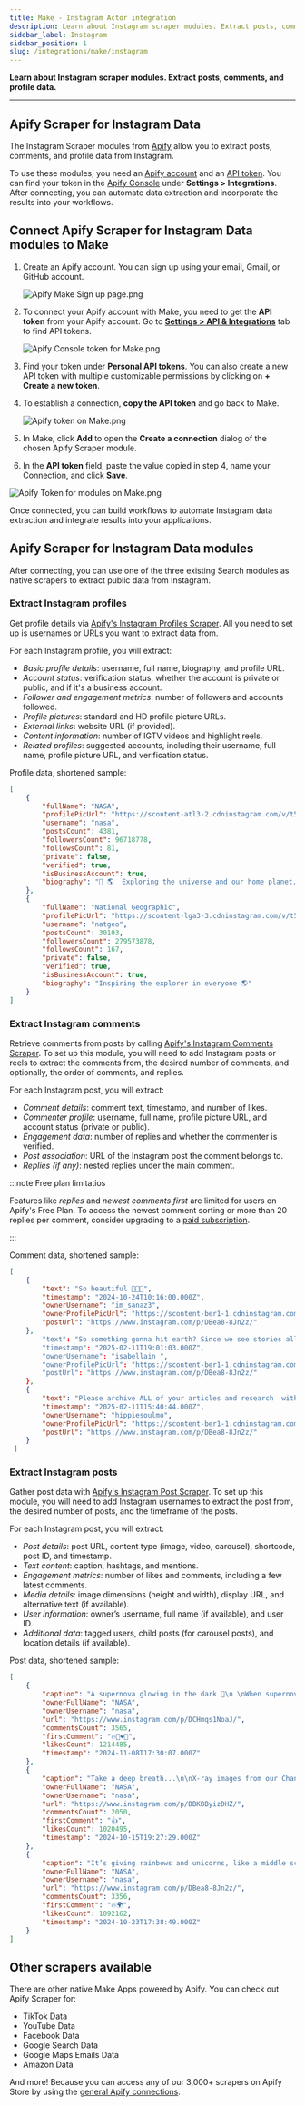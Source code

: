 ```yaml
---
title: Make - Instagram Actor integration
description: Learn about Instagram scraper modules. Extract posts, comments, and profile data.
sidebar_label: Instagram
sidebar_position: 1
slug: /integrations/make/instagram
---
```


**Learn about Instagram scraper modules. Extract posts, comments, and profile data.**

---

## Apify Scraper for Instagram Data

The Instagram Scraper modules from [Apify](https://apify.com) allow you to extract posts, comments, and profile data from Instagram.

To use these modules, you need an [Apify account](https://console.apify.com) and an [API token](https://docs.apify.com/platform/integrations/api#api-token). You can find your token in the [Apify Console](https://console.apify.com/) under **Settings > Integrations**. After connecting, you can automate data extraction and incorporate the results into your workflows.

## Connect Apify Scraper for Instagram Data modules to Make

1. Create an Apify account. You can sign up using your email, Gmail, or GitHub account.

    ![Apify Make Sign up page.png](images/instagram/Apify_Make_Sign_up_page.png)

1. To connect your Apify account with Make, you need to get the **API token** from your Apify account. Go to **[Settings > API & Integrations](https://console.apify.com/settings/integrations)** tab to find API tokens.

    ![Apify Console token for Make.png](images/instagram/Apify_Console_token_for_Make.png)

1. Find your token under **Personal API tokens**. You can also create a new API token with multiple customizable permissions by clicking on **+ Create a new token**.
1. To establish a connection, **copy the API token** and go back to Make.

    ![Apify token on Make.png](images/instagram/Apify_token_on_Make.png)

1. In Make, click **Add** to open the **Create a connection** dialog of the chosen Apify Scraper module.
1. In the **API token** field, paste the value copied in step 4, name your Connection, and click **Save**.

![Apify Token for modules on Make.png](images/instagram/Apify_Token_for_modules_on_Make.png)

Once connected, you can build workflows to automate Instagram data extraction and integrate results into your applications.

## Apify Scraper for Instagram Data modules

After connecting, you can use one of the three existing Search modules as native scrapers to extract public data from Instagram.

### Extract Instagram profiles

Get profile details via [Apify's Instagram Profiles Scraper](https://apify.com/apify/instagram-profile-scraper). All you need to set up is usernames or URLs you want to extract data from.

For each Instagram profile, you will extract:

- _Basic profile details_: username, full name, biography, and profile URL.
- _Account status_: verification status, whether the account is private or public, and if it's a business account.
- _Follower and engagement metrics_: number of followers and accounts followed.
- _Profile pictures_: standard and HD profile picture URLs.
- _External links_: website URL (if provided).
- _Content information_: number of IGTV videos and highlight reels.
- _Related profiles_: suggested accounts, including their username, full name, profile picture URL, and verification status.

Profile data, shortened sample:

```json
[
    {
        "fullName": "NASA",
        "profilePicUrl": "https://scontent-atl3-2.cdninstagram.com/v/t51.2885-19/29090066_159271188110124_1152068159029641216_n.jpg?stp=dst-jpg_e0_s150x150_tt6&_nc_ht=scontent-atl3-2.cdninstagram.com&_nc_cat=1&_nc_oc=Q6cZ2AHA8W2z8Q8c-m6E-NgP2su5m59iPYiKVnQlhOBQsfJhVbSzs1AMZMECpvJPB_LanuQ&_nc_ohc=1vXGhkEoh-oQ7kNvgErK0o3&_nc_gid=f2687478a00141a1b759031727c45f9c&edm=AOQ1c0wBAAAA&ccb=7-5&oh=00_AYBBdI58EkpbDvplnxGKsqMUNzd7IYS1GzG-F3fb493okg&oe=67B983E9&_nc_sid=8b3546",
        "username": "nasa",
        "postsCount": 4381,
        "followersCount": 96718778,
        "followsCount": 81,
        "private": false,
        "verified": true,
        "isBusinessAccount": true,
        "biography": "🚀 🌎  Exploring the universe and our home planet. Verification: nasa.gov/socialmedia"
    },
    {
        "fullName": "National Geographic",
        "profilePicUrl": "https://scontent-lga3-3.cdninstagram.com/v/t51.2885-19/476424694_3911047592506753_8995392926225146489_n.jpg?stp=dst-jpg_e0_s150x150_tt6&_nc_ht=scontent-lga3-3.cdninstagram.com&_nc_cat=1&_nc_oc=Q6cZ2AHN-FkuOj4TjoJuFvCdSEHSAA2nPN9hSjUK1b1phJY5bDOJjsQVtvzHguB7UvZVA78&_nc_ohc=Nw5ra__Z3vEQ7kNvgG9nmDU&_nc_gid=dfd92e92eeda46f99367b1eaa093ff3a&edm=AOQ1c0wBAAAA&ccb=7-5&oh=00_AYDUu2rnJb1CKhHODZr7GGg142G24F_Sxb0cVh7gRqUn1g&oe=67B97B88&_nc_sid=8b3546",
        "username": "natgeo",
        "postsCount": 30103,
        "followersCount": 279573878,
        "followsCount": 167,
        "private": false,
        "verified": true,
        "isBusinessAccount": true,
        "biography": "Inspiring the explorer in everyone 🌎"
    }
]
```

### Extract Instagram comments

Retrieve comments from posts by calling [Apify's Instagram Comments Scraper](https://apify.com/apify/instagram-comment-scraper).  To set up this module, you will need to add Instagram posts or reels to extract the comments from, the desired number of comments, and optionally, the order of comments, and replies.

For each Instagram post, you will extract:

- _Comment details_: comment text, timestamp, and number of likes.
- _Commenter profile_: username, full name, profile picture URL, and account status (private or public).
- _Engagement data_: number of replies and whether the commenter is verified.
- _Post association_: URL of the Instagram post the comment belongs to.
- _Replies (if any)_: nested replies under the main comment.

:::note Free plan limitatios

Features like _replies_ and _newest comments first_ are limited for users on Apify's Free Plan. To access the newest comment sorting or more than 20 replies per comment, consider upgrading to a [paid subscription](https://apify.com/pricing).

:::

Comment data, shortened sample:

```json
[
    {
        "text": "So beautiful 🥲🥹✨",
        "timestamp": "2024-10-24T10:16:00.000Z",
        "ownerUsername": "im_sanaz3",
        "ownerProfilePicUrl": "https://scontent-ber1-1.cdninstagram.com/v/t51.2885-19/475976048_1321670355521757_8632924050781709835_n.jpg?stp=dst-jpg_e0_s150x150_tt6&_nc_ht=scontent-ber1-1.cdninstagram.com&_nc_cat=109&_nc_oc=Q6cZ2AHRZYgJDKz3fcI9QKX0mLmjyXeZOpQxGcUhRqH71pVWJMe0YOr2d7BqTu5-kLCdJsU&_nc_ohc=Z8izKMKm5QAQ7kNvgGSfNLs&_nc_gid=f12dbe88e285431d800ffc93637264f1&edm=AId3EpQBAAAA&ccb=7-5&oh=00_AYAacAhAy2-oAy8D-_z_MP_2sI59yqf9t5tdz5uvrlH3NA&oe=67B9A2A2&_nc_sid=f5838a",
        "postUrl": "https://www.instagram.com/p/DBea8-8Jn2z/"
    },
        "text": "So something gonna hit earth? Since we see stories all over internet. Please give us the details 😂",
        "timestamp": "2025-02-11T19:01:03.000Z",
        "ownerUsername": "isabellain_",
        "ownerProfilePicUrl": "https://scontent-ber1-1.cdninstagram.com/v/t51.2885-19/477089999_1404980843702640_3169514283121086597_n.jpg?stp=dst-jpg_e0_s150x150_tt6&_nc_ht=scontent-ber1-1.cdninstagram.com&_nc_cat=100&_nc_oc=Q6cZ2AHRZYgJDKz3fcI9QKX0mLmjyXeZOpQxGcUhRqH71pVWJMe0YOr2d7BqTu5-kLCdJsU&_nc_ohc=f3WerXJOT3IQ7kNvgGSWaW3&_nc_gid=f12dbe88e285431d800ffc93637264f1&edm=AId3EpQBAAAA&ccb=7-5&oh=00_AYAXqkREDSM9YNfa14dKLPp8uuHQgwAIb_zKvYA4W_I_Pg&oe=67B98B5E&_nc_sid=f5838a",
        "postUrl": "https://www.instagram.com/p/DBea8-8Jn2z/"
    },
    {
        "text": "Please archive ALL of your articles and research  with and about women making history with NASA before you remove the data from your websites.  And while you’re at it, remove the word men and stick to just names, fair is fair and there won’t be any sex called out in any of your articles.",
        "timestamp": "2025-02-11T15:40:44.000Z",
        "ownerUsername": "hippiesoulmo",
        "ownerProfilePicUrl": "https://scontent-ber1-1.cdninstagram.com/v/t51.2885-19/471553535_3637106739845033_7912985502669751019_n.jpg?stp=dst-jpg_e0_s150x150_tt6&_nc_ht=scontent-ber1-1.cdninstagram.com&_nc_cat=105&_nc_oc=Q6cZ2AHRZYgJDKz3fcI9QKX0mLmjyXeZOpQxGcUhRqH71pVWJMe0YOr2d7BqTu5-kLCdJsU&_nc_ohc=2NKox-3InPkQ7kNvgHMdSEH&_nc_gid=f12dbe88e285431d800ffc93637264f1&edm=AId3EpQBAAAA&ccb=7-5&oh=00_AYD1tLwbEVW58ey9hxlvkO6nFKVr-VmIgzbZFPnF3mL83w&oe=67B9942E&_nc_sid=f5838a",
        "postUrl": "https://www.instagram.com/p/DBea8-8Jn2z/"
    }
 ]
```

### Extract Instagram posts

Gather post data with [Apify's Instagram Post Scraper](https://apify.com/apify/instagram-post-scraper). To set up this module, you will need to add Instagram usernames to extract the post from, the desired number of posts, and the timeframe of the posts.

For each Instagram post, you will extract:

- _Post details_: post URL, content type (image, video, carousel), shortcode, post ID, and timestamp.
- _Text content_: caption, hashtags, and mentions.
- _Engagement metrics_: number of likes and comments, including a few latest comments.
- _Media details_: image dimensions (height and width), display URL, and alternative text (if available).
- _User information_: owner’s username, full name (if available), and user ID.
- _Additional data_: tagged users, child posts (for carousel posts), and location details (if available).

Post data, shortened sample:

```json
[
    {
        "caption": "A supernova glowing in the dark 🌟⁣\n ⁣\nWhen supernova remnant SN 1006 first appeared in the sky in 1006 C.E., it was far brighter than Venus and visible during the daytime for weeks. From that moment on, it occupied the hearts of astronomers all over the world; it has been studied from the ground and from space many times.⁣\n ⁣\nIn this image, visible, radio, and X-ray data combine to give us that blue (and red) view of the remnant’s full shell – the debris field that was created when a white dwarf star exploded and sent material hurtling into space.⁣\n ⁣\nScientists believe SN 1006 is a Type Ia supernova. This class of supernova is caused when a white dwarf never lets another star go: either it pulls too much mass from a companion star and explodes, or it merges with another white dwarf and explodes. Understanding Type Ia supernovas is especially important because astronomers use observations of these explosions in distant galaxies as mileposts to mark the expansion of the universe.⁣\n ⁣\nImage description: This supernova remnant looks like a bubble filled with blue and red clouds of dust and gas, floating amid a million stars. These stars are visible all around the bubble and even can be seen peeking through it.⁣\n ⁣\nCredit: NASA, ESA, and Z. Levay (STScI)⁣\n ⁣\n#NASA #Supernova #Stars #IVE #Astronomy #Hubble #Chandra #Clouds #아이브 #SupernovaLove #DavidGuetta",
        "ownerFullName": "NASA",
        "ownerUsername": "nasa",
        "url": "https://www.instagram.com/p/DCHmqs1NoaJ/",
        "commentsCount": 3565,
        "firstComment": "🔥🙌❤️👏",
        "likesCount": 1214485,
        "timestamp": "2024-11-08T17:30:07.000Z"
    },
    {
        "caption": "Take a deep breath...\n\nX-ray images from our Chandra X-ray Observatory helped astronomers confirm that most of the oxygen in the universe is synthesized in massive stars. So, everybody say \"thank you\" to supernova remnants (SNRs) like this one, which has enough oxygen for thousands of solar systems.\n\nSupernova remnants are, naturally, the remains of exploded stars. They're extremely important for understanding our galaxy. If it weren't for SNRs, there would be no Earth, no plants, animals, or people. This is because all the elements heavier than iron were made in a supernova explosion, so the only reason we find these elements on Earth or in our solar system — or any other extrasolar planetary system — is because those elements were formed during a supernova.\n\n@nasachandraxray's data is represented in this image by blue and purple, while optical data from @nasahubble and the Very Large Telescope in Chile are in red and green.\n\nImage description: The darkness of space is almost covered by the array of objects in this image. Stars of different sizes are strewn about, while a blue and red bubble of gas is at the center. An area of pink and green covers the bottom-right corner.\n\nCredit: X-ray (NASA/CXC/ESO/F.Vogt et al); Optical (ESO/VLT/MUSE), Optical (NASA/STScI)\n\n#NASA #Supernova #Space #Universe #Astronomy #Astrophotography #Telescope #Xray",
        "ownerFullName": "NASA",
        "ownerUsername": "nasa",
        "url": "https://www.instagram.com/p/DBKBByizDHZ/",
        "commentsCount": 2050,
        "firstComment": "👍",
        "likesCount": 1020495,
        "timestamp": "2024-10-15T19:27:29.000Z"
    },
    {
        "caption": "It’s giving rainbows and unicorns, like a middle school binder 🦄🌈 ⁣⁣\n⁣⁣\nMeet NGC 602, a young star cluster in the Small Magellanic Cloud (one of our satellite galaxies), where astronomers using @NASAWebb have found candidates for the first brown dwarfs outside of our galaxy.  This star cluster has a similar environment to the kinds of star-forming regions that would have existed in the early universe—with very low amounts of elements heavier than hydrogen and helium. It’s drastically different from our own solar neighborhood and close enough to study in detail. ⁣⁣\n ⁣⁣\nBrown dwarfs are… not quite stars, but also not quite gas giant planets either. Typically they range from about 13 to 75 Jupiter masses. They are sometimes free-floating and not gravitationally bound to a star, like a planet would be. But they do share some characteristics with exoplanets, like storm patterns and atmospheric composition. ⁣⁣\n\n@NASAHubble showed us that NGC 602 harbors some very young low-mass stars; Webb is showing us how significant and extensive objects like brown dwarfs are in this cluster. Scientists are excited to better be able to understand how they form, particularly in an environment similar to the harsh conditions of the early universe.⁣⁣\n ⁣⁣\nRead more at the link in @ESAWebb’s bio. ⁣⁣\n ⁣⁣\nImage description: A two image swipe-through of a star cluster is shown inside a large nebula of many-coloured gas and dust. The material forms dark ridges and peaks of gas and dust surrounding the cluster, lit on the inner side, while layers of diffuse, translucent clouds blanket over them. Around and within the gas, a huge number of distant galaxies can be seen, some quite large, as well as a few stars nearer to us which are very large and bright.⁣⁣\n ⁣⁣\nImage Credit: ESA/Webb, NASA & CSA, P. Zeidler, E. Sabbi, A. Nota, M. Zamani (ESA/Webb)⁣⁣\n ⁣⁣\n#JWST #Webb #JamesWebbSpaceTelescope #NGC602 #browndwarf #space #NASA #ESA",
        "ownerFullName": "NASA",
        "ownerUsername": "nasa",
        "url": "https://www.instagram.com/p/DBea8-8Jn2z/",
        "commentsCount": 3356,
        "firstComment": "🔥🌍",
        "likesCount": 1092162,
        "timestamp": "2024-10-23T17:38:49.000Z"
    }
]
```

## Other scrapers available

There are other native Make Apps powered by Apify. You can check out Apify Scraper for:

- TikTok Data
- YouTube Data
- Facebook Data
- Google Search Data
- Google Maps Emails Data
- Amazon Data

And more! Because you can access any of our 3,000+ scrapers on Apify Store by using the [general Apify connections](https://www.make.com/en/integrations/apify).
